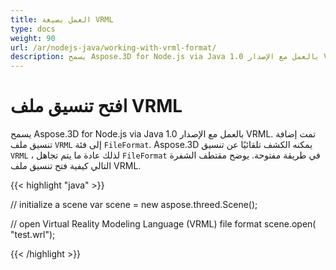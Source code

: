 ```yaml
---
title: العمل بصيغة VRML
type: docs
weight: 90
url: /ar/nodejs-java/working-with-vrml-format/
description: يسمح Aspose.3D for Node.js via Java بالعمل مع الإصدار 1.0 VRML. تمت إضافة تنسيق ملف VRML إلى فئة تنسيق الملفات. Aspose.3D يمكنه الكشف تلقائيًا عن تنسيق VRML ، لذلك عادة ما يتم تجاهل تنسيق الملف في طريقة مفتوحة.
---
```

#  **افتح تنسيق ملف VRML**
يسمح Aspose.3D for Node.js via Java بالعمل مع الإصدار 1.0 VRML. تمت إضافة تنسيق ملف `VRML` إلى فئة `FileFormat`. Aspose.3D يمكنه الكشف تلقائيًا عن تنسيق `VRML` ، لذلك عادة ما يتم تجاهل `FileFormat` في طريقة مفتوحة. يوضح مقتطف الشفرة التالي كيفية فتح تنسيق ملف VRML.

{{< highlight "java" >}}

// initialize a scene
var scene = new aspose.threed.Scene();

// open Virtual Reality Modeling Language (VRML) file format
scene.open( "test.wrl");

{{< /highlight >}}
